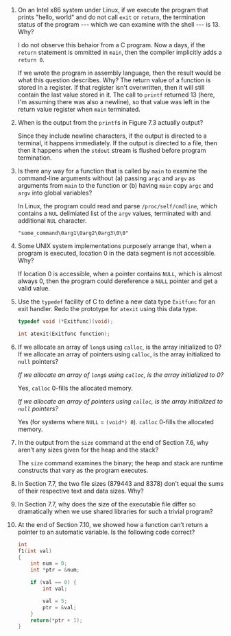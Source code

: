 1. On an Intel x86 system under Linux, if we execute the program that prints
   "hello, world" and do not call `exit` or `return`, the termination status
   of the program --- which we can examine with the shell --- is 13. Why?

   I do not observe this behaior from a C program.  Now a days, if the
   `return` statement is ommitted in `main`, then the compiler implicitly
   adds a `return 0`.

   If we wrote the program in assembly language, then the result would be
   what this question describes. Why? The return value of a function is
   stored in a register.  If that register isn't overwritten, then it will
   still contain the last value stored in it.  The call to `printf` returned
   13 (here, I'm assuming there was also a newline), so that value was left
   in the return value register when `main` terminated.

2. When is the output from the `printf`s in Figure 7.3 actually output?

   Since they include newline characters, if the output is directed to a
   terminal, it happens immediately.  If the output is directed to a file,
   then then it happens when the `stdout` stream is flushed before program
   termination.

3. Is there any way for a function that is called by `main` to examine the
   command-line arguments without (a) passing `argc` and `argv` as arguments
   from `main` to the function or (b) having `main` copy `argc` and `argv`
   into global variables?

   In Linux, the program could read and parse `/proc/self/cmdline`, which
   contains a `NUL` delimiated list of the `argv` values, terminated with
   and additional `NUL` character.

   ```
   "some_command\0arg1\0arg2\0arg3\0\0"
   ```

4. Some UNIX system implementations purposely arrange that, when a program is
   executed, location 0 in the data segment is not accessible. Why?

   If location 0 is accessible, when a pointer contains `NULL`, which is
   almost always 0, then the program could dereference a `NULL` pointer and
   get a valid value.

5. Use the `typedef` facility of C to define a new data type `Exitfunc` for
   an exit handler. Redo the prototype for `atexit` using this data type.

   ```c
   typedef void (*Exitfunc)(void);

   int atexit(Exitfunc function);

   ```

6. If we allocate an array of `long`s using `calloc`, is the array initialized
   to 0? If we allocate an array of pointers using `calloc`, is the array
   initialized to `null` pointers?

   _If we allocate an array of `long`s using `calloc`, is the array initialized
   to 0?_

   Yes, `calloc` 0-fills the allocated memory.
   
   _If we allocate an array of pointers using `calloc`, is the array initialized
   to `null` pointers?_

   Yes (for systems where `NULL` = `(void*) 0`). `calloc` 0-fills the allocated
   memory.

7. In the output from the `size` command at the end of Section 7.6, why aren’t
   any sizes given for the heap and the stack?

   The `size` command examines the binary; the heap and stack are runtime
   constructs that vary as the program executes.

8. In Section 7.7, the two file sizes (879443 and 8378) don't equal the sums
   of their respective text and data sizes. Why?

9. In Section 7.7, why does the size of the executable file differ so
   dramatically when we use shared libraries for such a trivial program?

10. At the end of Section 7.10, we showed how a function can’t return a pointer
    to an automatic variable. Is the following code correct?

    ```c
    int
    f1(int val)
    {
        int num = 0;
        int *ptr = &num;

        if (val == 0) {
            int val;

            val = 5;
            ptr = &val;
        }
        return(*ptr + 1);
    }
    ```
